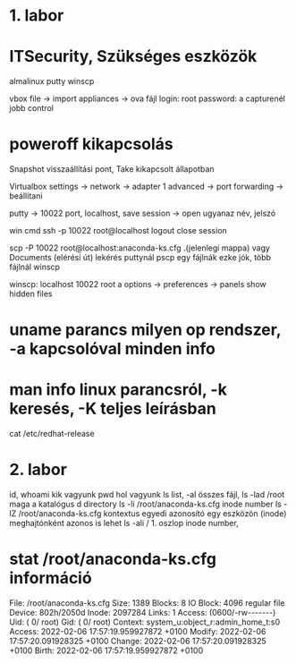 # 1. labor
# ITSecurity, Szükséges eszközök

almalinux
putty
winscp

vbox file -> import appliances -> ova fájl
login: root password: a
capturenél jobb control

# poweroff kikapcsolás
Snapshot visszaállítási pont, Take kikapcsolt állapotban

Virtualbox settings -> network -> adapter 1 advanced -> port forwarding -> beállítani

putty -> 10022 port, localhost, save session -> open
ugyanaz név, jelszó

win cmd ssh -p 10022 root@localhost
logout close session

scp -P 10022 root@localhost:anaconda-ks.cfg .(jelenlegi mappa) vagy Documents (elérési út)  lekérés
puttynál pscp
egy fájlnák ezke jók, több fájlnál winscp

winscp:
localhost 10022 root a
options -> preferences -> panels show hidden files

# uname parancs milyen op rendszer, -a kapcsolóval minden info
# man info linux parancsról, -k keresés, -K teljes leírásban
cat /etc/redhat-release

# 2. labor
id, whoami kik vagyunk
pwd hol vagyunk
ls list, -al összes fájl, ls -lad /root maga a katalógus d directory
ls -li /root/anaconda-ks.cfg inode number
ls -lZ /root/anaconda-ks.cfg kontextus
egyedi azonosító egy eszközön (inode) meghajtónként azonos is lehet
ls -ali / 1. oszlop inode number, 

# stat /root/anaconda-ks.cfg információ
  File: /root/anaconda-ks.cfg
  Size: 1389            Blocks: 8          IO Block: 4096   regular file
Device: 802h/2050d      Inode: 2097284     Links: 1
Access: (0600/-rw-------)  Uid: (    0/    root)   Gid: (    0/    root)
Context: system_u:object_r:admin_home_t:s0
Access: 2022-02-06 17:57:19.959927872 +0100
Modify: 2022-02-06 17:57:20.091928325 +0100
Change: 2022-02-06 17:57:20.091928325 +0100
 Birth: 2022-02-06 17:57:19.959927872 +0100

 


